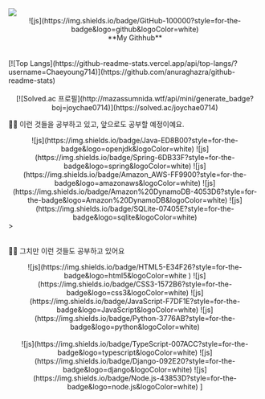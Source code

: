 <img src="https://capsule-render.vercel.app/api?type=venom&color=0:00b749,100:fefe66&height=150&section=header&text=Welcome%20to-nl-Chaeyoung's%20Github&fontSize=30&fontColor=------" />

<center>![js](https://img.shields.io/badge/GitHub-100000?style=for-the-badge&logo=github&logoColor=white)</center>
 <center>**My Githhub**</center> <br><br>
<center></center>[![Top Langs](https://github-readme-stats.vercel.app/api/top-langs/?username=Chaeyoung714)](https://github.com/anuraghazra/github-readme-stats)</center> <br><br>

<center>[![Solved.ac
프로필](http://mazassumnida.wtf/api/mini/generate_badge?boj=joychae0714)](https://solved.ac/joychae0714)</center>

🏃‍♂️ 이런 것들을 공부하고 있고, 앞으로도 공부할 예정이예요.<br>
<center>![js](https://img.shields.io/badge/Java-ED8B00?style=for-the-badge&logo=openjdk&logoColor=white)
![js](https://img.shields.io/badge/Spring-6DB33F?style=for-the-badge&logo=spring&logoColor=white)
![js](https://img.shields.io/badge/Amazon_AWS-FF9900?style=for-the-badge&logo=amazonaws&logoColor=white)
![js](https://img.shields.io/badge/Amazon%20DynamoDB-4053D6?style=for-the-badge&logo=Amazon%20DynamoDB&logoColor=white)
![js](https://img.shields.io/badge/SQLite-07405E?style=for-the-badge&logo=sqlite&logoColor=white)</center>> <br><br>

🧑‍💻 그치만 이런 것들도 공부하고 있어요<br>
<center>![js](https://img.shields.io/badge/HTML5-E34F26?style=for-the-badge&logo=html5&logoColor=white
)
![js](https://img.shields.io/badge/CSS3-1572B6?style=for-the-badge&logo=css3&logoColor=white)
![js](https://img.shields.io/badge/JavaScript-F7DF1E?style=for-the-badge&logo=JavaScript&logoColor=white)
![js](https://img.shields.io/badge/Python-3776AB?style=for-the-badge&logo=python&logoColor=white)</center><br>

<center>![js](https://img.shields.io/badge/TypeScript-007ACC?style=for-the-badge&logo=typescript&logoColor=white)
![js](https://img.shields.io/badge/Django-092E20?style=for-the-badge&logo=django&logoColor=white)
![js](https://img.shields.io/badge/Node.js-43853D?style=for-the-badge&logo=node.js&logoColor=white)
]</center> <br>

